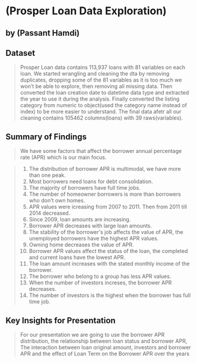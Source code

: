 # (Prosper Loan Data Exploration)
## by (Passant Hamdi)


## Dataset

> Prosper Loan data contains 113,937 loans with 81 variables on each loan. We started wrangling and cleaning the dta by removing duplicates,
dropping some of the 81 variables as it is too much we won't be able to explore, then removing all missing data.
> Then converted the loan creation date to datetime data type and extracted the year to use it during the analysis.
> Finally converted the listing category from numeric to object(used the category name instead of index) to be more easier to understand.
> The final data afetr all our cleaning contains 105462 columns(loans) with 39 raws(variables).

## Summary of Findings

> We have some factors that affect the borrower annual percentage rate (APR) which is our main focus.

> 1. The distribution of borrower APR is multimodal, we have more than one peak.
> 2. Most borrowers need loans for debt consolidation.
> 3. The majority of borrowers have full time jobs.
> 4. The number of homeowner borrowers is more than borrowers who don't own homes.
> 5. APR values were icreasing from 2007 to 2011. Then from 2011 till 2014 decreased.
> 6. Since 2009, loan amounts are increasing.
> 7. Borrower APR decreases with large loan amounts.
> 8. The stability of the borrower's job affects the value of APR, the unemployed borrowers have the highest APR values.
> 9. Owning home decreases the value of APR.
> 10. Borrower APR values affect the status of the loan, the completed and current loans have the lowest APR.
> 11. The loan amount increases with the stated monthly income of the borrower.
> 12. The borrower who belong to a group has less APR values.
> 13. When the number of investors increses, the borrower APR decreases.
> 14. The number of investors is the highest when the borrower has full time job.

## Key Insights for Presentation

> For our presentation we are going to use the borrower APR distribution, the relationship between loan status and borrower APR, The interaction between loan original amount, investors and borrower APR and the effect of Loan Term on the Borrower APR over the years